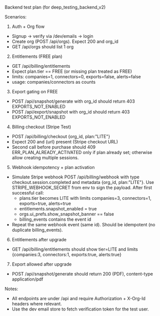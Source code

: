 Backend test plan (for deep_testing_backend_v2)

Scenarios:
1) Auth + Org flow
- Signup -> verify via /dev/emails -> login
- Create org (POST /api/orgs). Expect 200 and org_id
- GET /api/orgs should list 1 org

2) Entitlements (FREE plan)
- GET /api/billing/entitlements
- Expect plan.tier == FREE (or missing plan treated as FREE)
- limits: companies=1, connectors=0, exports=false, alerts=false
- usage: companies/connectors as counts

3) Export gating on FREE
- POST /api/snapshot/generate with org_id should return 403 EXPORTS_NOT_ENABLED
- POST /api/export/snapshot with org_id should return 403 EXPORTS_NOT_ENABLED

4) Billing checkout (Stripe Test)
- POST /api/billing/checkout {org_id, plan:"LITE"}
- Expect 200 and {url} present (Stripe checkout URL)
- Second call before purchase should 409 ERR_PLAN_ALREADY_ACTIVATED only if plan already set; otherwise allow creating multiple sessions.

5) Webhook idempotency + plan activation
- Simulate Stripe webhook POST /api/billing/webhook with type checkout.session.completed and metadata {org_id, plan:"LITE"}.
  Use STRIPE_WEBHOOK_SECRET from env to sign the payload. After first successful call:
  - plans.tier becomes LITE with limits companies=3, connectors=1, exports=true, alerts=true
  - entitlements.snapshot_enabled = true
  - orgs.ui_prefs.show_snapshot_banner == false
  - billing_events contains the event id
- Repeat the same webhook event (same id). Should be idempotent (no duplicate billing_events).

6) Entitlements after upgrade
- GET /api/billing/entitlements should show tier=LITE and limits {companies:3, connectors:1, exports:true, alerts:true}

7) Export allowed after upgrade
- POST /api/snapshot/generate should return 200 (PDF), content-type application/pdf

Notes:
- All endpoints are under /api and require Authorization + X-Org-Id headers where relevant.
- Use the dev email store to fetch verification token for the test user.
